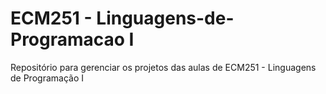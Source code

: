 # ECM251 - Linguagens-de-Programacao I
Repositório para gerenciar os projetos das aulas de ECM251 - Linguagens de Programação I
